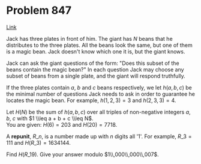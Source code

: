 # Problem 847

[Link](https://projecteuler.net/problem=847)

Jack has three plates in front of him. The giant has $N$ beans that he distributes to the three plates. All the beans look the same, but one of them is a magic bean. Jack doesn't know which one it is, but the giant knows.

Jack can ask the giant questions of the form: "Does this subset of the beans contain the magic bean?" In each question Jack may choose any subset of beans from a single plate, and the giant will respond truthfully.

If the three plates contain $a$, $b$ and $c$ beans respectively, we let $h(a, b, c)$ be the minimal number of questions Jack needs to ask in order to guarantee he locates the magic bean. For example, $h(1, 2, 3) = 3$ and $h(2, 3, 3) = 4$.

Let $H(N)$ be the sum of $h(a, b, c)$ over all triples of non-negative integers $a$, $b$, $c$ with $1 \\leq a + b + c \\leq N$.  
You are given: $H(6) = 203$ and $H(20) = 7718$.

A **repunit**, $R\_n$, is a number made up with $n$ digits all '1'. For example, $R\_3 = 111$ and $H(R\_3) = 1634144$.

Find $H(R\_{19})$. Give your answer modulo $1\\,000\\,000\\,007$.
